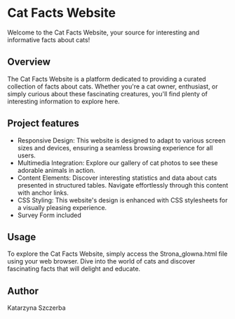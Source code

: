 # Cat Facts Website

Welcome to the Cat Facts Website, your source for interesting and informative facts about cats!

## Overview
The Cat Facts Website is a platform dedicated to providing a curated collection of facts about cats.
Whether you're a cat owner, enthusiast, or simply curious about these fascinating creatures, you'll find plenty of interesting information to explore here.

## Project features
- Responsive Design: This website is designed to adapt to various screen sizes and devices, ensuring a seamless browsing experience for all users.
- Multimedia Integration: Explore our gallery of cat photos to see these adorable animals in action.
- Content Elements: Discover interesting statistics and data about cats presented in structured tables. Navigate effortlessly through this content with anchor links.
- CSS Styling: This website's design is enhanced with CSS stylesheets for a visually pleasing experience.
- Survey Form included

## Usage

To explore the Cat Facts Website, simply access the Strona_glowna.html file using your web browser. Dive into the world of cats and discover fascinating facts that will delight and educate.

## Author
Katarzyna Szczerba

